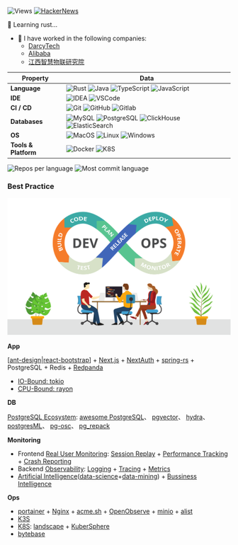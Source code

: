 ![Views](https://komarev.com/ghpvc/?username=holmofy)  [![HackerNews](https://img.shields.io/badge/hacker-holmofyHu-blue?logo=ycombinator)](https://news.ycombinator.com/user?id=holmofyHu)

<!--
**holmofy/holmofy** is a ✨ _special_ ✨ repository because its `README.md` (this file) appears on your GitHub profile.
-->

🦀️ Learning rust...
<!--  * [BankSteel](https://www.banksteel.com/about/)-->

- 🙌 I have worked in the following companies:
  * [DarcyTech](https://www.darcytech.com/)
  * [Alibaba](https://www.alibabagroup.com/)
  * [江西智慧物联研究院](https://www.isiiot.com/)

| Property                                        | Data                                            |
|-------------------------------------------------|---------------------------------------------------------------------------------------------------------------------------------------------------------------------------------------------------------------------------------------------------|
| **Language**                                    | ![Rust](https://shields.io/badge/-Rust-important) ![Java](https://shields.io/badge/-Java-important)  ![TypeScript](https://shields.io/badge/-TypeScript-brightgreen) ![JavaScript](https://shields.io/badge/-JavaScript-blue)|
| **IDE**                                         | ![IDEA](https://shields.io/badge/-IDEA-brightgreen) ![VSCode](https://shields.io/badge/-VSCode-blue) |
| **CI / CD**                                     | ![Git](https://shields.io/badge/-Git-brightgreen) ![GitHub](https://shields.io/badge/-GitHub-important) ![Gitlab](https://shields.io/badge/-Gitlab-brightgreen) |
| **Databases**                                   | ![MySQL](https://shields.io/badge/-MySQL-important) ![PostgreSQL](https://shields.io/badge/-PostgreSQL-brightgreen) ![ClickHouse](https://shields.io/badge/-ClickHouse-blue) ![ElasticSearch](https://shields.io/badge/-ElasticSearch-important)|
| **OS**                                          | ![MacOS](https://shields.io/badge/-MacOS-blue) ![Linux](https://shields.io/badge/-Linux-important) ![Windows](https://shields.io/badge/-Windows-blue) |
| **Tools & Platform**                            | ![Docker](https://shields.io/badge/-Docker-brightgreen) ![K8S](https://shields.io/badge/-K8S-important) |

![Repos per language](https://github-profile-summary-cards.vercel.app/api/cards/repos-per-language?username=holmofy)
![Most commit language](https://github-profile-summary-cards.vercel.app/api/cards/most-commit-language?username=holmofy)

### Best Practice

![DevOps](./assets/devops-programmer.svg)

**App**

[[ant-design](https://github.com/ant-design/ant-design)|[react-bootstrap](https://github.com/react-bootstrap/react-bootstrap)] +
[Next.js](https://github.com/vercel/next.js) +
[NextAuth](https://github.com/nextauthjs/next-auth) +
[spring-rs](https://github.com/spring-rs/spring-rs) +
PostgreSQL +
Redis +
[Redpanda](https://github.com/redpanda-data/redpanda)

* [IO-Bound: tokio](https://github.com/tokio-rs/tokio)
* [CPU-Bound: rayon](https://github.com/rayon-rs/rayon)

**DB**

[PostgreSQL Ecosystem](https://www.hufeifei.cn/pg-ecosystem.html): 
[awesome PostgreSQL](https://github.com/dhamaniasad/awesome-postgres)、
[pgvector](https://github.com/pgvector/pgvector)、
[hydra](https://github.com/hydradatabase/hydra)、
[postgresML](https://github.com/postgresml/postgresml)、
[pg-osc](https://github.com/shayonj/pg-osc)、
[pg_repack](https://github.com/reorg/pg_repack)

**Monitoring**
* Frontend [Real User Monitoring](https://github.com/topics/real-user-monitoring): [Session Replay](https://github.com/topics/session-replay) + [Performance Tracking](https://github.com/GoogleChrome/web-vitals) + [Crash Reporting](https://github.com/topics/crash-reporting)
* Backend [Observability](https://github.com/topics/observability): [Logging](https://github.com/topics/logging) + [Tracing](https://github.com/topics/tracing) + [Metrics](https://github.com/topics/metrics)
* [Artificial Intelligence](https://github.com/topics/artificial-intelligence)([data-science](https://github.com/topics/data-science)+[data-mining](https://github.com/topics/data-mining)) + [Bussiness Intelligence](https://github.com/topics/business-intelligence)

**Ops**
* [portainer](https://github.com/portainer/portainer) + [Nginx](https://github.com/nginx/nginx) + [acme.sh](https://github.com/acmesh-official/acme.sh) + [OpenObserve](https://github.com/openobserve/openobserve) + [minio](https://github.com/minio/minio) + [alist](https://github.com/AlistGo/alist)
* [K3S](https://github.com/k3s-io/k3s)
* [K8S](https://github.com/kubernetes/kubernetes): [landscape](https://landscape.cncf.io/) + [KuberSphere](https://github.com/kubesphere/kubesphere)
* [bytebase](https://github.com/bytebase/bytebase)
